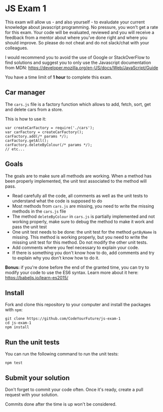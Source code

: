 # JS Exam 1

This exam will allow us - and also yourself - to evaludate your current knowledge about javascript programming. No pressure, you won't get a rate for this exam. Your code will be evaluated, reviewed and you will receive a feedback from a mentor about where you've done right and where you should improve.
So please do not cheat and do not slack/chat with your colleagues.

I would recommend you to avoid the use of Google or StackOverFlow to find solutions and suggest you to only use the Javascript documentation from MDN: https://developer.mozilla.org/en-US/docs/Web/JavaScript/Guide

You have a time limit of **1 hour** to complete this exam.

## Car manager

The `cars.js` file is a factory function which allows to add, fetch, sort, get and delete cars from a store.

This is how to use it:

```
var createCarFactory = require('./cars');
var carFactory = createCarFactory();
carFactory.add(/* params */);
carFactory.getAll();
carFactory.deleteByColour(/* params */);
// etc...
```

## Goals

The goals are to make sure all methods are working. When a method has been properly implemented, the unit test associated to the method will pass. 

- Read carefully all the code, all comments as well as the unit tests to understand what the code is supposed to do
- Most methods from `cars.js` are missing, you need to write the missing methods in the `cars.js` file
- The method `deleteByColour` in `cars.js` is partially implemented and not working properly, make sure to debug the method to make it work and pass the unit test
- One unit test needs to be done: the unit test for the method `getByName` is missing. This method is working properly, but you need to write the missing unit test for this method. Do not modify the other unit tests.
- Add comments where you feel necessary to explain your code.
- If there is something you don't know how to do, add comments and try to explain why you don't know how to do it.

**Bonus:** if you're done before the end of the granted time, you can try to modify your code to use the ES6 syntax. Learn more about it here: https://babeljs.io/learn-es2015/

## Install
Fork and clone this repository to your computer and install the packages with `npm`:

```
git clone https://github.com/CodeYourFuture/js-exam-1
cd js-exam-1
npm install
```

## Run the unit tests
You can run the following command to run the unit tests:

```
npm test
```

## Submit your solution

Don't forget to commit your code often. Once it's ready, create a pull request with your solution. 

Commits done after the time is up won't be considered.
